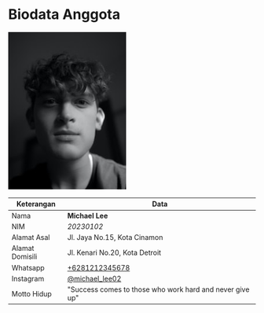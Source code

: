 # Biodata Anggota

![Foto](./20230102_foto.png)

| Keterangan      | Data |
| --------------- | ---- |
| Nama            | **Michael Lee** |
| NIM             | *20230102* |
| Alamat Asal     | Jl. Jaya No.15, Kota Cinamon |
| Alamat Domisili | Jl. Kenari No.20, Kota Detroit |
| Whatsapp        | [+6281212345678](https://wa.me/+6281212345678) |
| Instagram       | [@michael_lee02](https://instagram.com/michael_lee02) |
| Motto Hidup     | "Success comes to those who work hard and never give up" |
